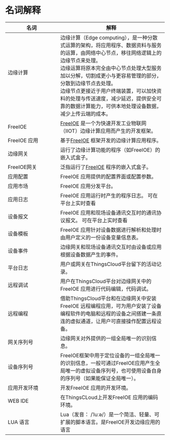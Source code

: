 # 名词解释

| 名词         | 解释                                                                     |
| ------------ | ------------------------------------------------------------------------ |
| 边缘计算   &nbsp;&nbsp;&nbsp;&nbsp;&nbsp;&nbsp;&nbsp;&nbsp;&nbsp;&nbsp;&nbsp;&nbsp;&nbsp;&nbsp;&nbsp;&nbsp;&nbsp;&nbsp;&nbsp;&nbsp;&nbsp;&nbsp;&nbsp;&nbsp;&nbsp;&nbsp;&nbsp;&nbsp;&nbsp;&nbsp;&nbsp;&nbsp;      | 边缘计算（Edge computing），是一种分散式运算的架构，将应用程序、数据资料与服务的运算，由网络中心节点，移往网络逻辑上的边缘节点来处理。 <br>  边缘运算将原本完全由中心节点处理大型服务加以分解，切割成更小与更容易管理的部分，分散到边缘节点去处理。  <br> 边缘节点更接近于用户终端装置，可以加快资料的处理与传送速度，减少延迟，提供安全可靠的数据计算能力，可供本地处理设备数据，减少上传云端的成本。 |
| FreeIOE      | [FreeIOE](https://github.com/freeioe/freeioe)  是一个为快速开发工业物联网（IIOT）边缘计算应用而产生的开发框架。                    |
| FreeIOE 应用 | 基于[FreeIOE](https://github.com/freeioe/freeioe) 框架开发的边缘计算应用程序。                                                   |
| 边缘网关     | 运行了边缘计算功能的程序（如FreeIOE）的嵌入式盒子。                                                                       |
| FreeIOE网关     | 泛指运行了[FreeIOE](https://github.com/freeioe/freeioe) 程序的嵌入式盒子。                                                                       |
| 应用配置     | FreeIOE 应用提供的配置界面或配置参数。                                                                       |
| 应用市场     | FreeIOE 应用分发平台。                                                                       |
| 应用日志     | FreeIOE 应用运行时产生的程序日志。 可在平台上实时查看                                                                      |
| 设备报文     | FreeIOE 应用和现场设备通讯交互时的通讯协议报文。 可在平台上实时查看                                                                    |
| 设备模板     | FreeIOE 应用针对设备数据进行解析和处理时由用户定义的一份设备变量信息表。                                                                |
| 设备事件     | 边缘网关和现场设备通讯交互时由设备或应用根据设备数据产生的事件。                                                                       |
| 平台日志     | 用户或网关在ThingsCloud平台留下的活动记录。                                                                       |
| 远程调试     | 用户在ThingsCloud平台对边缘网关中的FreeIOE 应用进行代码编辑，代码调试。                                                                       |
| 远程编程     | 借助ThingsCloud平台和在边缘网关中安装FreeIOE 远程编程应用，可为用户安装了设备编程软件的电脑和远程的设备之间搭建一条直连的虚拟通道，让用户可直接操作配置远程设备。        |
| 网关序列号   | 边缘网关对外提供的一组全局唯一的识别信息。                                                                       |
| 设备序列号   | FreeIOE框架中用于定位设备的一组全局唯一的识别信息，一般可通过FreeIOE应用产生全局唯一的虚拟设备序列号，也可使用设备自身的序列号（如果能保证全局唯一）。                   |
| 应用开发环境 | 开发FreeIOE 应用的开发环境。                                                                       |
| WEB IDE     | 在ThingsCLoud上开发FreeIOE 应用的编码环境。                                                                       |
| LUA 语言     | Lua（发音： /ˈluːə/）是一个简洁、轻量、可扩展的脚本语言。是FreeIOE开发边缘应用的语言        |

